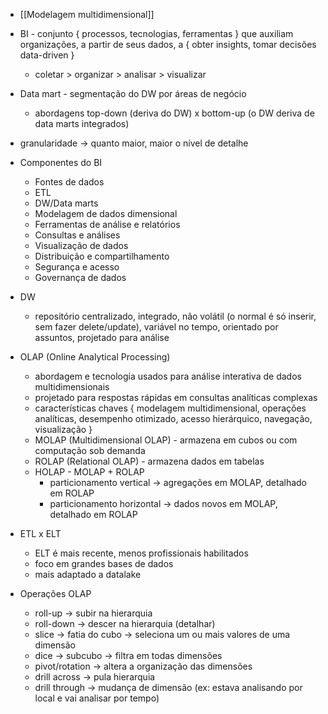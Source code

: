 * [[Modelagem multidimensional]]

* BI - conjunto { processos, tecnologias, ferramentas } que auxiliam organizações, a partir de seus dados, a { obter insights, tomar decisões data-driven }
	* coletar > organizar > analisar > visualizar
* Data mart - segmentação do DW por áreas de negócio
	* abordagens top-down (deriva do DW) x bottom-up (o DW deriva de data marts integrados)
* granularidade -> quanto maior, maior o nível de detalhe
* Componentes do BI
	* Fontes de dados
	* ETL
	* DW/Data marts
	* Modelagem de dados dimensional
	* Ferramentas de análise e relatórios
	* Consultas e análises
	* Visualização de dados
	* Distribuição e compartilhamento
	* Segurança e acesso
	* Governança de dados
* DW
	* repositório centralizado, integrado, não volátil (o normal é só inserir, sem fazer delete/update), variável no tempo, orientado por assuntos, projetado para análise
* OLAP (Online Analytical Processing)
	* abordagem e tecnologia usados para análise interativa de dados multidimensionais
	* projetado para respostas rápidas em consultas analíticas complexas
	* características chaves { modelagem multidimensional, operações analíticas, desempenho otimizado, acesso hierárquico, navegação, visualização }
	* MOLAP (Multidimensional OLAP) - armazena em cubos ou com computação sob demanda
	* ROLAP (Relational OLAP) - armazena dados em tabelas
	* HOLAP - MOLAP + ROLAP
		* particionamento vertical -> agregações em MOLAP, detalhado em ROLAP
		* particionamento horizontal -> dados novos em MOLAP, detalhado em ROLAP
* ETL x ELT
	* ELT é mais recente, menos profissionais habilitados
	* foco em grandes bases de dados
	* mais adaptado a datalake
* Operações OLAP
	* roll-up -> subir na hierarquia
	* roll-down -> descer na hierarquia (detalhar)
	* slice -> fatia do cubo -> seleciona um ou mais valores de uma dimensão
	* dice -> subcubo -> filtra em todas dimensões
	* pivot/rotation -> altera a organização das dimensões
	* drill across -> pula hierarquia
	* drill through -> mudança de dimensão (ex: estava analisando por local e vai analisar por tempo)